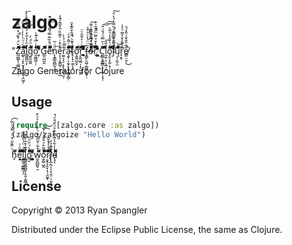 # zalgo

"Z̛̰͚̺̙̩͖̪͖̩̣̲̣̽̆̈́͛̏ͩ̽̈́̈́̐̕ͅ็็็็็็็็็็็็็a͚̹̦͓̙̮̝̜̤͎͇͉̭͖͕̐͛̇ͧͪ̓̓ͨͩ̈͐͡็็็็็็็็็็l̻͍͇̫͕̩̊ͫ̀̔̐̒͐͌ͦͪ̇͒̀̽̕͜͞็็็็็็็็็็็็g̮̰̫̫̯͆͛ͣ̈́̓็็็็็็็็o̮͚̼͖̹̦͛̔ͨ͆̔͊̀͘็็็็็็็็็็ ͙̞ͦ̾̆̄ͧͮ̃̔็็็็็็็็G̲̯̤̪̼̭̋็็็็็็็็็็็็็ê̈́̐̏͊̿́͌́̾̀ͧ͐̚̚̕͟็็็็็็็็็็็็็n̨͓͇̲̯̻̰̖̭ͩͮ̃͟e͔̦̘̥̳̺̹͕̥̥̺͐͐͒ͥ͐͌̏̇̂͛͂̃ͣ̂̒͘ͅ็r̫͈͔̘̠͕̙̙̰̪͉̫̩̈̿ͪ̍̀̀็a̵̧̬̦͕̯͓͙̗̟̼̳̗̻̹͋ͨ͌̇̊͐็็็็็็็็็็็็็็t̴̢͔̟̠̮̫͎̞͒̔̆ͪ̈́͂͒̄͊̽̑̚ͅ็็็็็็็ơ̧͈͍̺̯̙͂็็็็็็็r̦̭͍͚̤̦̝̠̺͖̭ͥͬ͑̒̄̄̑ͧ̈็็็็็็็็ ̬̖͇̲̣̦̣̌̂͋̈̏̓̅͋̅̾ͥ̿͑͡็็็็็็็็็็็็็f̶̡̳̙̮͖̹̳̪̜̙̱̗̣ͫ̈̈́̒ͮ͐̓ͯ͟ͅͅȏ̶͗̅ͮ͆͋̂͑̑ͮ͌͏̜͍̘̱̤͍̝̩̮̫̦̤̪̣͠็็็็็็็็็็็็็็็r̿̓̌̉̋̅ͫ̐̄̃͗̀̚̚͘็็็็็็็็็ ̷̳̖̺̰̣ͫ͋̓͆̾̊͐̾̀͢็็C͈͇͔̬͇͇͔̠͔̲̗͔͙̦͛ͮ̆̿ͧ́̎ͧ̎͠͠͠็็็็็็็็็็็l̉̎̎͏̰̰̦͕̣͕̲̜̞͞็็็็็็็็็็็ô̡̯̩͓̰̜̟̒ͯ̌̊̾ͯ̃ͪ็็็็็็็็็j̀͆ͤ̍̈̿̿ͩ̆̿͐́̔̈́͏̛̟̳̲̯̦̱͚͉̜͇̗͈͠็็็็็็็็็็็็็็ų̖̹̼̥̫͆́̚͝็็็็็็็็็็็็็็r̘͙̘͆ͮ͌̾̆͐̄̅ͤ̓̍็e̸͇̤̠̱̦̋͋̑̐̐͗̎̽́̄̚͜

Zalgo Generator for Clojure

## Usage

```clj
(require '[zalgo.core :as zalgo])
(zalgo/zalgoize "Hello World")
```

h̡ͪ̋͊̋ͨ̌ͤ̇̿̽ͪ͋͡็็็็ê͓͔͕͗̃̈́́͢็็็็็็็็็็็็็l̞̳̱̩͚̳̳̘̠̎ͥͦͭ̐ͧ̾̚็็็็็็็็็็็็็็l͇͇̭͍̻̪͍̙͙͈͕͈̳̆̅̍̊̅͗͊͒̚็็็็็o͍̮͌̔́̈̑ͪ̃็็็็็ ̷̡̧̣̭̩͓̖̜̫̪̪̳̖͊̽ͫ็็็็็็็็็็็็็็็w̼̮̪̲̪̥̯ͬ͒͋͛̃̅͋̐ͪ̐͗̒̉ͧ͒็็็็็o̫̗̻̤̲̭̽̎̃͒ͣ̎͋́ͭ̍̚͡͝็็็็็็็็็็็็็็็ŗ̷̬̥̞̯͓̣̖̜̯͚̞͋̒ͯ̾̌̂̚͟ͅ็็็็็็็็็็็็l̸̨̢̲̭̤̖̖̩̖̼̜̣̣̰͕͓̈̄͒̒̓็็็็็็็็็็็็็็d̵̴̨̘̖̓̓͋̾̃̿̇̌̊ͧͩ̎ͤ̚็็็็็็็็็็





## License

Copyright © 2013 Ryan Spangler

Distributed under the Eclipse Public License, the same as Clojure.

